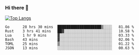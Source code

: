 ### Hi there 👋

<!--
**3Xpl0it3r/3Xpl0it3r** is a ✨ _special_ ✨ repository because its `README.md` (this file) appears on your GitHub profile.

Here are some ideas to get you started:

- 🔭 I’m currently working on ...
- 🌱 I’m currently learning ...
- 👯 I’m looking to collaborate on ...
- 🤔 I’m looking for help with ...
- 💬 Ask me about ...
- 📫 How to reach me: ...
- 😄 Pronouns: ...
- ⚡ Fun fact: ...
-->


[![Top Langs](https://github-readme-stats.vercel.app/api/top-langs/?username=3Xpl0it3r&layout=compact)](https://github.com/3Xpl0it3r/3Xpl0it3r)

<!--START_SECTION:waka-->

```text
Go      28 hrs 30 mins  ████████████████████▒░░░░   81.86 %
Rust    3 hrs 41 mins   ██▓░░░░░░░░░░░░░░░░░░░░░░   10.58 %
Lua     1 hr 9 mins     ▓░░░░░░░░░░░░░░░░░░░░░░░░   03.33 %
Bash    43 mins         ▓░░░░░░░░░░░░░░░░░░░░░░░░   02.06 %
TOML    25 mins         ▒░░░░░░░░░░░░░░░░░░░░░░░░   01.22 %
JSON    13 mins         ░░░░░░░░░░░░░░░░░░░░░░░░░   00.63 %
```

<!--END_SECTION:waka-->
